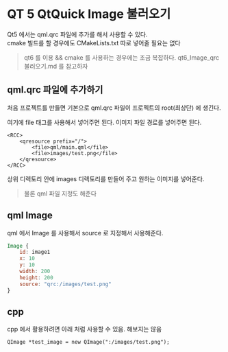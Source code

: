 # QT 5 QtQuick Image 불러오기 

Qt5 에서는 qml.qrc 파일에 추가를 해서 사용할 수 있다.  
cmake 빌드를 할 경우에도 CMakeLists.txt 따로 넣어줄 필요는 없다

> qt6 를 이용 && cmake 를 사용하는 경우에는 조금 복잡하다. qt6_Image_qrc불러오기.md 를 참고하자

## qml.qrc 파일에 추가하기
처음 프로젝트를 만들면 기본으로 qml.qrc 파일이 프로젝트의 root(최상단) 에 생긴다.

여기에 file 태그를 사용해서 넣어주면 된다. 이미지 파일 경로를 넣어주면 된다.

```
<RCC>
    <qresource prefix="/">
        <file>qml/main.qml</file>
        <file>images/test.png</file>
    </qresource>
</RCC>
```

상위 디렉토리 안에 images 디렉토리를 만들어 주고 원하는 이미지를 넣어준다.

> 물론 qml 파일 지정도 해준다

## qml Image
qml 에서 Image 를 사용해서 source 로 지정해서 사용해준다.

```qml
Image {
    id: image1
    x: 10
    y: 10
    width: 200
    height: 200
    source: "qrc:/images/test.png"
}
```

## cpp
cpp 에서 활용하려면 아래 처럼 사용할 수 있음. 해보지는 않음
```
QImage *test_image = new QImage(":/images/test.png");
```

